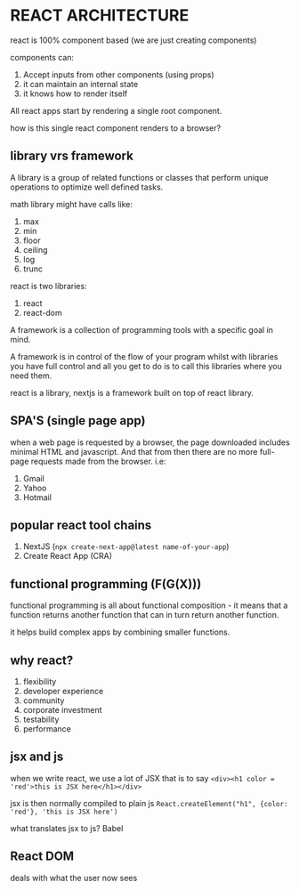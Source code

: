 # REACT ARCHITECTURE

react is 100% component based (we are just creating components)

components can:

1. Accept inputs from other components (using props)
2. it can maintain an internal state
3. it knows how to render itself

All react apps start by rendering a single root component.

how is this single react component renders to a browser?

## library vrs framework

A library is a group of related functions or classes that perform unique operations to optimize well defined tasks.

math library might have calls like:

1. max
2. min
3. floor
4. ceiling
5. log
6. trunc

react is two libraries:

1. react
2. react-dom

A framework is a collection of programming tools with a specific goal in mind.

A framework is in control of the flow of your program whilst with libraries you have full control and all you get to do is to call this libraries where you need them.

react is a library, nextjs is a framework built on top of react library.

## SPA'S (single page app)

when a web page is requested by a browser, the page downloaded includes minimal HTML and javascript. And that from then there are no more full-page requests made from the browser. i.e:

1. Gmail
2. Yahoo
3. Hotmail

## popular react tool chains

1. NextJS (`npx create-next-app@latest name-of-your-app`)
2. Create React App (CRA)

## functional programming (F(G(X)))

functional programming is all about functional composition - it means that a function returns another function that can in turn return another function.

it helps build complex apps by combining smaller functions.

## why react?

1. flexibility
2. developer experience
3. community
4. corporate investment
5. testability
6. performance

## jsx and js

when we write react, we use a lot of JSX that is to say `<div><h1 color = 'red'>this is JSX here</h1></div>`

jsx is then normally compiled to plain js `React.createElement("h1", {color: 'red'}, 'this is JSX here')`

what translates jsx to js? Babel

## React DOM

deals with what the user now sees


